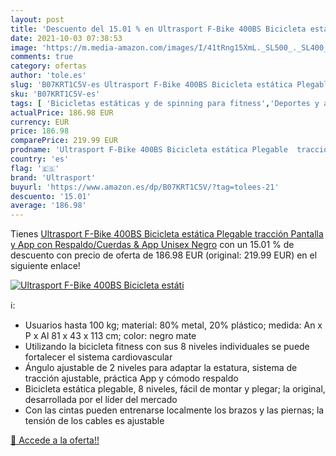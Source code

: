 ```yaml
---
layout: post
title: 'Descuento del 15.01 % en Ultrasport F-Bike 400BS Bicicleta estáti'
date: 2021-10-03 07:38:53
image: 'https://m.media-amazon.com/images/I/41tRng15XmL._SL500_._SL400_.jpg'
comments: true
category: ofertas
author: 'tole.es'
slug: 'B07KRT1C5V-es Ultrasport F-Bike 400BS Bicicleta estática Plegable...'
sku: 'B07KRT1C5V-es'
tags: [ 'Bicicletas estáticas y de spinning para fitness','Deportes y aire libre','Fitness y ejercicio','Máquinas de cardio para fitness','bicicleta','ultrasport', ]
actualPrice: 186.98 EUR
currency: EUR
price: 186.98
comparePrice: 219.99 EUR
prodname: 'Ultrasport F-Bike 400BS Bicicleta estática Plegable  tracción  Pantalla y App  con Respaldo/Cuerdas & App  Unisex  Negro'
country: 'es'
flag: '🇪🇸'
brand: 'Ultrasport'
buyurl: 'https://www.amazon.es/dp/B07KRT1C5V/?tag=tolees-21'
descuento: '15.01'
average: '186.98'
---
```


Tienes [Ultrasport F-Bike 400BS Bicicleta estática Plegable  tracción  Pantalla y App  con Respaldo/Cuerdas & App  Unisex  Negro](https://www.amazon.es/dp/B07KRT1C5V/?tag=tolees-21) con un 15.01 % de descuento con precio de oferta de 186.98 EUR (original: 219.99 EUR) en el siguiente enlace!

[![Ultrasport F-Bike 400BS Bicicleta estáti](https://m.media-amazon.com/images/I/41tRng15XmL._SL500_._SL400_.jpg)](https://www.amazon.es/dp/B07KRT1C5V/?tag=tolees-21)

ℹ️:

- Usuarios hasta 100 kg; material: 80% metal, 20% plástico; medida: An x P x Al 81 x 43 x 113 cm; color: negro mate
- Utilizando la bicicleta fitness con sus 8 niveles individuales se puede fortalecer el sistema cardiovascular
- Ángulo ajustable de 2 niveles para adaptar la estatura, sistema de tracción ajustable, práctica App y cómodo respaldo
- Bicicleta estática plegable, 8 niveles, fácil de montar y plegar; la original, desarrollada por el líder del mercado
- Con las cintas pueden entrenarse localmente los brazos y las piernas; la tensión de los cables es ajustable

[🛒 Accede a la oferta!!](https://www.amazon.es/dp/B07KRT1C5V/?tag=tolees-21)
